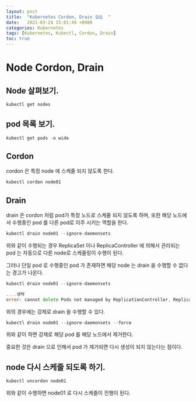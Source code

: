 ```yaml
---
layout: post
title:  "Kubernetes Cordon, Drain 실습  "
date:   2021-03-24 15:01:49 +0900
categories: Kubernetes
tags: [Kubernetes, Kubectl, Cordon, Drain]
toc: true
---
```


# Node Cordon, Drain 

## Node 살펴보기. 

```go
kubectl get nodes
```

## pod 목록 보기. 

```go
kubectl get pods -o wide
```

## Cordon

cordon 은 특정 node 에 스케줄 되지 않도록 한다. 

```go
kubectl cordon node01 
```

## Drain

drain 은 cordon 처럼 pod가 특정 노드로 스케줄 되지 않도록 하며, 또한 해당 노드에서 수행중인 pod 를 다른 pod로 이주 시키는 역할을 한다. 

```go
kubectl drain node01 --ignore-daemonsets

```

위와 같이 수행되는 경우 ReplicaSet 이나 ReplicaController 에 의해서 관리되는 pod 는 자동으로 다른 node로 스케줄링이 수행이 된다. 

그러나 단일 pod 로 수행중인 pod 가 존재하면 해당 node 는 drain 을 수행할 수 없다는 경고가 나온다. 

```go
kubectl drain node01 --ignore-daemonsets

....생략
error: cannot delete Pods not managed by ReplicationController, ReplicaSet, Job, DaemonSet or StatefulSet (use to override): default/test-pod

```

위의 경우에는 강제로 drain 을 수행할 수 있다. 

```go
kubectl drain node01 --ignore-daemonsets --force
```

위와 같이 하면 강제로 해당 pod 를 해당 노드에서 제거한다. 

중요한 것은 drain 으로 인해서 pod 가 제거되면 다시 생성이 되지 않는다는 점이다. 

## node 다시 스케줄 되도록 하기. 

```go
kubectl uncordon node01

```

위와 같이 수행하면 node01 로 다시 스케줄이 진행이 된다. 
